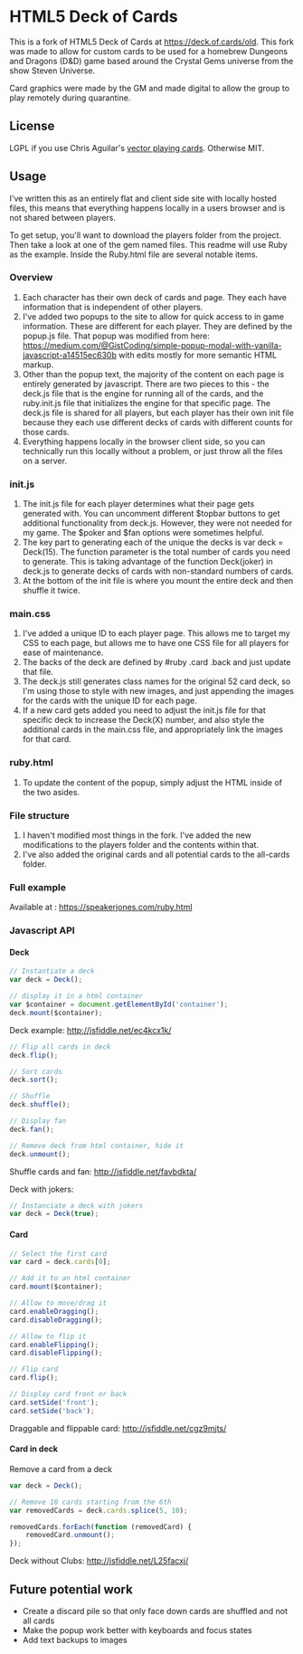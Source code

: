 # HTML5 Deck of Cards

This is a fork of HTML5 Deck of Cards at https://deck.of.cards/old. This fork was made to allow for custom cards to be used for a homebrew Dungeons and Dragons (D&D) game based around the Crystal Gems universe from the show Steven Universe.

Card graphics were made by the GM and made digital to allow the group to play remotely during quarantine.

## License

LGPL if you use Chris Aguilar's [vector playing cards](http://sourceforge.net/projects/vector-cards/). Otherwise MIT.

## Usage

I've written this as an entirely flat and client side site with locally hosted files, this means that everything happens locally in a users browser and is not shared between players.

To get setup, you'll want to download the players folder from the project. Then take a look at one of the gem named files. This readme will use Ruby as the example. Inside the Ruby.html file are several notable items.

### Overview

1. Each character has their own deck of cards and page. They each have information that is independent of other players.
2. I've added two popups to the site to allow for quick access to in game information. These are different for each player. They are defined by the popup.js file. That popup was modified from here: https://medium.com/@GistCoding/simple-popup-modal-with-vanilla-javascript-a14515ec630b with edits mostly for more semantic HTML markup.
3. Other than the popup text, the majority of the content on each page is entirely generated by javascript. There are two pieces to this - the deck.js file that is the engine for running all of the cards, and the ruby.init.js file that initializes the engine for that specific page. The deck.js file is shared for all players, but each player has their own init file because they each use different decks of cards with different counts for those cards.
4. Everything happens locally in the browser client side, so you can technically run this locally without a problem, or just throw all the files on a server.

### init.js

1. The init.js file for each player determines what their page gets generated with. You can uncomment different $topbar buttons to get additional functionality from deck.js. However, they were not needed for my game. The $poker and $fan options were sometimes helpful.
2. The key part to generating each of the unique the decks is var deck = Deck(15). The function parameter is the total number of cards you need to generate. This is taking advantage of the function Deck(joker) in deck.js to generate decks of cards with non-standard numbers of cards.
3. At the bottom of the init file is where you mount the entire deck and then shuffle it twice.

### main.css

1. I've added a unique ID to each player page. This allows me to target my CSS to each page, but allows me to have one CSS file for all players for ease of maintenance.
2. The backs of the deck are defined by #ruby .card .back and just update that file.
3. The deck.js still generates class names for the original 52 card deck, so I'm using those to style with new images, and just appending the images for the cards with the unique ID for each page.
4. If a new card gets added you need to adjust the init.js file for that specific deck to increase the Deck(X) number, and also style the additional cards in the main.css file, and appropriately link the images for that card.

### ruby.html

1. To update the content of the popup, simply adjust the HTML inside of the two asides.

### File structure

1. I haven't modified most things in the fork. I've added the new modifications to the players folder and the contents within that.
2. I've also added the original cards and all potential cards to the all-cards folder.

### Full example

Available at : https://speakerjones.com/ruby.html


### Javascript API

#### Deck

``` js
// Instantiate a deck
var deck = Deck();

// display it in a html container
var $container = document.getElementById('container');
deck.mount($container);
```

Deck example: http://jsfiddle.net/ec4kcx1k/

``` js
// Flip all cards in deck
deck.flip();

// Sort cards
deck.sort();

// Shuffle
deck.shuffle();

// Display fan
deck.fan();

// Remove deck from html container, hide it
deck.unmount();
```

Shuffle cards and fan: http://jsfiddle.net/favbdkta/

Deck with jokers:

``` js
// Instanciate a deck with jokers
var deck = Deck(true);
```


#### Card

``` js
// Select the first card
var card = deck.cards[0];

// Add it to an html container
card.mount($container);

// Allow to move/drag it
card.enableDragging();
card.disableDragging();

// Allow to flip it
card.enableFlipping();
card.disableFlipping();

// Flip card
card.flip();

// Display card front or back
card.setSide('front');
card.setSide('back');
```

Draggable and flippable card: http://jsfiddle.net/cgz9mjts/


#### Card in deck

Remove a card from a deck

``` js
var deck = Deck();

// Remove 10 cards starting from the 6th
var removedCards = deck.cards.splice(5, 10);

removedCards.forEach(function (removedCard) {
    removedCard.unmount();
});
```

Deck without Clubs: http://jsfiddle.net/L25facxj/

## Future potential work

- Create a discard pile so that only face down cards are shuffled and not all cards
- Make the popup work better with keyboards and focus states
- Add text backups to images
